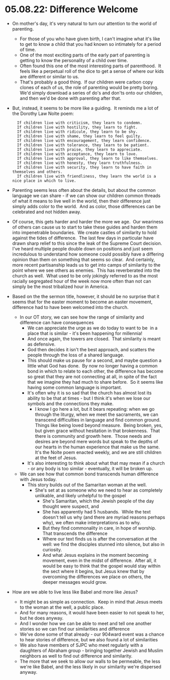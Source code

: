 # 05.08.22: Difference Welcome

* On mother's day, it's very natural to turn our attention to the world of parenting.
	* For those of you who have given birth, I can't imagine what it's like to get to know a child that you had known so intimately for a period of time.
	* One of the most exciting parts of the early part of parenting is getting to know the personality of a child over time.
	* Often found this one of the most interesting parts of parenthood.  It feels like a perpetual roll of the dice to get a sense of where our kids are different or similar to us.
	* That's probably a good thing.  If our children were carbon copy clones of each of us, the role of parenting would be pretty boring.  We'd simply download a series of do's and don'ts onto our children, and then we'd be done with parenting after that.
* But, instead, it seems to be more like a guiding.  It reminds me a lot of the Dorothy Law Nolte poem:

		If children live with criticism, they learn to condemn.
		If children live with hostility, they learn to fight.
		If children live with ridicule, they learn to be shy.
		If children live with shame, they learn to feel guilty.
		If children live with encouragement, they learn confidence.
		If children live with tolerance, they learn to be patient.
		If children live with praise, they learn to appreciate.
		If children live with acceptance, they learn to love.
		If children live with approval, they learn to like themselves.
		If children live with honesty, they learn truthfulness.
		If children live with security, they learn to have faith in themselves and others.
		If children live with friendliness, they learn the world is a nice place in which to live.

* Parenting seems less often about the details, but about the common language we can share - if we can show our children common threads of what it means to live well in the world, then their difference just simply adds color to the world.  And as color, those differences can be celebrated and not hidden away.
* Of course, this gets harder and harder the more we age.  Our weariness of others can cause us to start to take these guides and harden them into impenetrable boundaries.  We create castles of similarity to hold against the tides of difference.  The last few days in particular have drawn sharp relief to this since the leak of the Supreme Court decision.  I've heard multiple people double down on positions and just seem incredulous to understand how someone could possibly have a differing opinion than them on something that seems so clear.  And certainly, more recent partisanship leads us to get into camps of similarity to the point where we see others as enemies.  This has reverberated into the church as well.  What used to be only jokingly referred to as the most racially segregated hour of the week now more often than not can simply be the most tribalized hour in America. 
* Based on the the sermon title, however, it should be no surprise that it seems that for the easter moment to become an easter movement, difference had to have been welcomed into the church.
	* In our OT story, we can see how the range of similarity and difference can have consequences
		* We can appreciate the urge as we do today to want to be  in a place that is similar - it's been happening for millennia!
		* And once again, the towers are closed.  That similarity is meant as defensive.
		* God then decides it isn't the best approach, and scatters the people through the loss of a shared language.
		* This should make us pause for a second, and maybe question a little what God has done.  By now no longer having a common bond in which to relate to each other, the difference has become so great that they are not connecting at all, in spite of the fact that we imagine they had much to share before.  So it seems like having some common language is important.
		* It's often why it is so sad that the church has almost lost its ability to be that at times - but I think it's when we lose our symbols and the connections they make.
			* I know I go here a lot, but it bears repeating: when we go through the liturgy, when we meet the sacraments, we can transcend difficulties in language and find common ground.  Things like being loved beyond measure.  Being broken, yes, but given grace without hesitation in that brokenness.  That there is community and growth here.  Those needs and desires are beyond mere words but speak to the depths of our hearts in the human experience that make us the same.  It's the Nolte poem enacted weekly, and we are still children at the feet of Jesus.
		* It's also interesting to think about what that may mean if a church - or any body is too similar - eventually, it will be broken up.
	* We can see how that common bond transcends human difference with Jesus today.
		* This story builds out of the Samaritan woman at the well.
			* She's set at as someone who we need to hear as completely unlikable, and likely unhelpful to the gospel
				* She's Samaritan, which the Jewish people of the day thought were suspect, and
				* She has apparently had 5 husbands.  While the text doesn't tell us why (and there are myriad reasons perhaps why), we often make interpretations as to why.
				* But they find commonality in care, in hope of worship.  That transcends the difference
				* Where our text finds us is after the conversation at the well: we find the disciples stunned into silence, but also in curiosity.
				* And what Jesus explains in the moment becoming movement, even in the midst of difference.  After all, it would be easy to think that the gospel would stay within the sect where it begins, but Jesus knew that by overcoming the differences we place on others, the deeper messages would grow.
* How are we able to live less like Babel and more like Jesus?
	* It might be as simple as connection.  Keep in mind that Jesus meets to the woman at the well, a public place.
	* And for many reasons, it would have been easier to not speak to her, but he does anyway.
	* And I wonder how we can be able to meet and tell one another stories so we can find our similarities and difference
	* We've done some of that already - our 904ward event was a chance to hear stories of difference, but we also found a lot of similarities
	* We also have members of SJPC who meet regularly with a daughters of Abraham group - bringing together Jewish and Muslim neighbors as well to find out difference and similarity.
	* The more that we seek to allow our walls to be permeable, the less we're like Babel, and the less likely in our similarity we're dispersed anyway.
